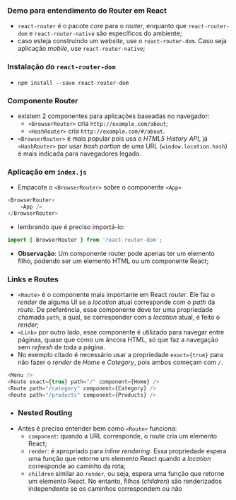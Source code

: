 ### Demo para entendimento do Router em React

- `react-router` é o pacote _core_ para o _router_, enquanto que `react-router-dom` e `react-router-native` são específicos do ambiente;
- caso esteja construindo um _website_, use o `react-router-dom`. Caso seja aplicação _mobile_, use `react-router-native`;

### Instalação do `react-router-dom`
- `npm install --save react-router-dom`

### Componente Router
- existem 2 componentes para aplicações baseadas no navegador:
    - `<BrowserRouter>` cria `http://example.com/about`;
    - `<HashRouter>` cria `http://example.com/#/about`.
- `<BrowserRouter>` é mais popular pois usa o _HTML5 History API_, já `<HashRouter>` por usar _hash portion_ de uma URL (`window.location.hash`) é mais indicada para navegadores legado.

### Aplicação em `index.js`
- Empacote o `<BrowserRouter>` sobre o componente `<App>`
```javascript
<BrowserRouter>
    <App />
</BrowserRouter>
```
- lembrando que é preciso importá-lo:
```javascript
import { BrowserRouter } from 'react-router-dom';
```
- **Observação**: Um componente router pode apenas ter um elemento filho, podendo ser um elemento HTML ou um componente React;

### Links e Routes
- `<Route>` é o componente mais importante em React _router_. Ele faz o _render_ de alguma UI se a _location_ atual corresponde com o _path_ da _route_. De preferência, esse componente deve ter uma propriedade chamada `path`, a qual, se corresponder com a _location_ atual, é feito o _render_;
- `<Link>` por outro lado, esse componente é utilizado para navegar entre páginas, quase que como um âncora HTML, só que faz a navegação sem _refresh_ de toda a página.
- No exemplo citado é necessário usar a propriedade `exact={true}` para não fazer o _render_ de _Home_ e _Category_, pois ambos começam com `/`.
```javascript
<Menu />
<Route exact={true} path="/" component={Home} />
<Route path="/category" component={Category} />
<Route path="/products" component={Products} />
```
- ### Nested Routing
 - Antes é preciso entender bem como `<Route>` funciona:
    - `component`: quando a URL corresponde, o route cria um elemento React;
    - `render`: é apropriado para _inline rendering_. Essa propriedade espera uma função que retorne um elemento React quando a _location_ corresponde ao caminho da rota;
    - `children` similar ao `render`, ou seja, espera uma função que retorne um elemento React. No entanto, filhos (_children_) são renderizados independente se os caminhos correspondem ou não